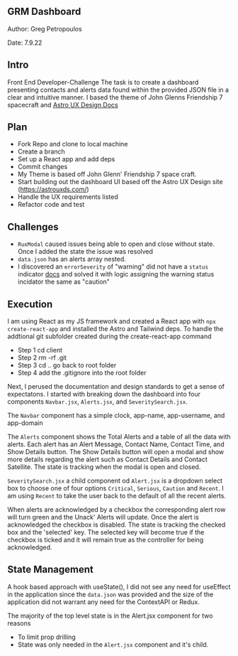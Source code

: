 ## GRM Dashboard
Author: Greg Petropoulos

Date: 7.9.22

## Intro 
Front End Developer-Challenge
The task is to create a dashboard presenting contacts and alerts data found within the provided JSON file in a clear and intuitive manner. I based the theme of John Glenns Friendship 7 spacecraft and [Astro UX Design Docs](https://www.astrouxds.com/)

## Plan
- Fork Repo and clone to local machine
- Create a branch
- Set up a React app and add deps
- Commit changes 
- My Theme is based off John Glenn' Friendship 7 space craft.
- Start building out the dashboard UI based off the Astro UX Design site (https://astrouxds.com/)
- Handle the UX requirements listed
- Refactor code and test


## Challenges
- `RuxModal` caused issues being able to open and close without state. Once I added the state the issue was resolved
- `data.json` has an alerts array nested. 
- I discovered an `errorSeverity` of "warning" did not have a `status` indicator [docs](https://astro-components.netlify.app/?path=/docs/components-status--default-story) and solved it with logic assigning the warning status incidator the same as "caution"

## Execution
I am using React as my JS framework and created a React app with `npx create-react-app` and installed the Astro and Tailwind deps. To handle the addtional git subfolder created during the create-react-app command
- Step 1 cd client
- Step 2 rm -rf .git 
- Step 3 cd ..     go  back to root folder 
- Step 4 add the .gitignore into the root folder 

 Next, I perused the documentation and design standards to get a sense of expectatons. I started with breaking down the dashboard into four components `Navbar.jsx`, `Alerts.jsx`, and `SeveritySearch.jsx`. 

 The `Navbar` component has a simple clock, app-name, app-username, and app-domain

 The `Alerts` component shows the Total Alerts and a table of all the data with alerts. Each alert has an Alert Message, Contact Name, Contact Time, and Show Details button. The Show Details button will open a modal and show more details regarding the alert such as Contact Details and Contact Satellite. The state is tracking when the modal is open and closed.

 `SeveritySearch.jsx` a child component od `Alert.jsx` is a dropdown select box to choose one of four options `Critical`, `Serious`, `Caution` and `Recent`. I am using `Recent` to take the user back to the default of all the recent alerts.

 When alerts are acknowledged by a checkbox the corresponding alert row will turn green and the Unack' Alerts will update. Once the alert is acknowledged the checkbox is disabled. The state is tracking the checked box and the 'selected' key. The selected key will become true if the checkbox is ticked and it will remain true as the controller for being acknowledged. 

## State Management 
 A hook based approach with useState(), I did not see any need for useEffect in the application since the `data.json` was provided and the size of the application did not warrant any need for the ContextAPI or Redux. 

The majority of the top level state is in the Alert.jsx component for two reasons 
- To limit prop drilling
- State was only needed in the `Alert.jsx` component and it's child.

